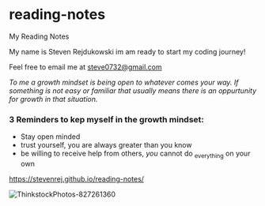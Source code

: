 # reading-notes
My Reading Notes

My name is Steven Rejdukowski im am ready to start my coding journey!

Feel free to email me at steve0732@gmail.com

*To me a growth mindset is being open to whatever comes your way. If something is not easy or familiar that usually means there is an oppurtunity for growth in that situation.*

### **3 Reminders to kep myself in the growth mindset:**
- Stay open minded
- trust yourself, you are always greater than you know
- be willing to receive help from others, *you* cannot do <sub>everything</sub> on your own

[https://stevenrej.github.io/reading-notes/ 
](url)


![ThinkstockPhotos-827261360](https://user-images.githubusercontent.com/112358229/187275506-1ce8fa6c-c426-4ee6-a7ed-0bf8d6eab1ce.jpeg)
